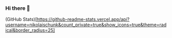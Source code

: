 ### Hi there 👋

(GitHub Stats)[https://github-readme-stats.vercel.app/api?username=nikolaischunk&count_private=true&show_icons=true&theme=radical&border_radius=25]
<!--
**nikolaischunk/nikolaischunk** is a ✨ _special_ ✨ repository because its `README.md` (this file) appears on your GitHub profile.

Here are some ideas to get you started:

- 🔭 I’m currently working on ...
- 🌱 I’m currently learning ...
- 👯 I’m looking to collaborate on ...
- 🤔 I’m looking for help with ...
- 💬 Ask me about ...
- 📫 How to reach me: ...
- 😄 Pronouns: ...
- ⚡ Fun fact: ...
-->
